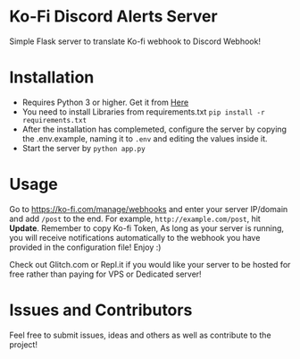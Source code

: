 # Ko-Fi Discord Alerts Server

Simple Flask server to translate Ko-fi webhook to Discord Webhook!

# Installation
- Requires Python 3 or higher. Get it from [Here](https://www.python.org/downloads)
- You need to install Libraries from requirements.txt `pip install -r requirements.txt`
- After the installation has complemeted, configure the server by copying the .env.example, naming it to `.env` and editing the values inside it.
- Start the server by `python app.py`

# Usage
Go to https://ko-fi.com/manage/webhooks and enter your server IP/domain and add `/post` to the end. For example, `http://example.com/post`, hit **Update**. Remember to copy Ko-fi Token, As long as your server is running, you will receive notifications automatically to the webhook you have provided in the configuration file! Enjoy :)

Check out Glitch.com or Repl.it if you would like your server to be hosted for free rather than paying for VPS or Dedicated server!


# Issues and Contributors
Feel free to submit issues, ideas and others as well as contribute to the project! 
